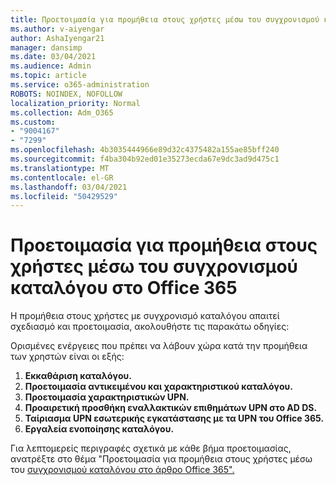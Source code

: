 ```yaml
---
title: Προετοιμασία για προμήθεια στους χρήστες μέσω του συγχρονισμού καταλόγου στο Office 365
ms.author: v-aiyengar
author: AshaIyengar21
manager: dansimp
ms.date: 03/04/2021
ms.audience: Admin
ms.topic: article
ms.service: o365-administration
ROBOTS: NOINDEX, NOFOLLOW
localization_priority: Normal
ms.collection: Adm_O365
ms.custom:
- "9004167"
- "7299"
ms.openlocfilehash: 4b3035444966e89d32c4375482a155ae85bff240
ms.sourcegitcommit: f4ba304b92ed01e35273ecda67e9dc3ad9d475c1
ms.translationtype: MT
ms.contentlocale: el-GR
ms.lasthandoff: 03/04/2021
ms.locfileid: "50429529"
---
```

# <a name="prepare-to-provision-users-through-directory-synchronization-to-office-365"></a>Προετοιμασία για προμήθεια στους χρήστες μέσω του συγχρονισμού καταλόγου στο Office 365

Η προμήθεια στους χρήστες με συγχρονισμό καταλόγου απαιτεί σχεδιασμό και προετοιμασία, ακολουθήστε τις παρακάτω οδηγίες:

Ορισμένες ενέργειες που πρέπει να λάβουν χώρα κατά την προμήθεια των χρηστών είναι οι εξής:
1. **Εκκαθάριση καταλόγου.**
1. **Προετοιμασία αντικειμένου και χαρακτηριστικού καταλόγου.**
1. **Προετοιμασία χαρακτηριστικών UPN.**
1. **Προαιρετική προσθήκη εναλλακτικών επιθημάτων UPN στο AD DS.**
1. **Ταίριασμα UPN εσωτερικής εγκατάστασης με τα UPN του Office 365.**
1. **Εργαλεία ενοποίησης καταλόγου.**

Για λεπτομερείς περιγραφές σχετικά με κάθε βήμα προετοιμασίας, ανατρέξτε στο θέμα "Προετοιμασία για προμήθεια στους χρήστες μέσω του [συγχρονισμού καταλόγου στο άρθρο Office 365".](https://aka.ms/office365assistantprovisionuserstooffice365)